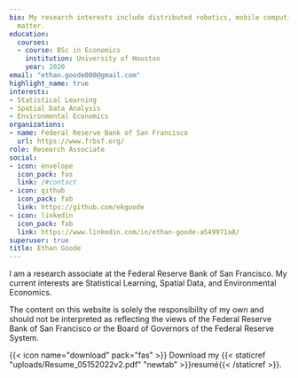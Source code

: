 ```yaml
---
bio: My research interests include distributed robotics, mobile computing and programmable
  matter.
education:
  courses:
  - course: BSc in Economics
    institution: University of Houston
    year: 2020
email: "ethan.goode000@gmail.com"
highlight_name: true
interests:
- Statistical Learning
- Spatial Data Analysis
- Environmental Economics
organizations:
- name: Federal Reserve Bank of San Francisco
  url: https://www.frbsf.org/
role: Research Associate
social:
- icon: envelope
  icon_pack: fas
  link: /#contact
- icon: github
  icon_pack: fab
  link: https://github.com/ekgoode
- icon: linkedin
  icon_pack: fab
  link: https://www.linkedin.com/in/ethan-goode-a549971a8/
superuser: true
title: Ethan Goode
---
```


I am a research associate at  the Federal Reserve Bank of San Francisco. My current interests are Statistical Learning, Spatial Data, and Environmental Economics.

The content on this website is solely the responsibility of my own and should not be interpreted
as reflecting the views of the Federal Reserve Bank of San Francisco or the Board of Governors
of the Federal Reserve System.



{{< icon name="download" pack="fas" >}} Download my {{< staticref "uploads/Resume_05152022v2.pdf" "newtab" >}}resumé{{< /staticref >}}.
